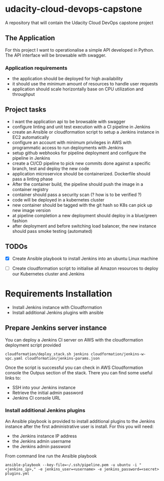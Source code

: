 # udacity-cloud-devops-capstone
A repository that will contain the Udacity Cloud DevOps capstone project

## The Application

For this project I want to operationalise a simple API developed in Python.
The API interface will be browsable with swagger.

### Application requirements
- the application should be deployed for high availability
- it should use the minimum amount of resources to handle user requests
- application should scale horizontally base on CPU utilization and throughput

## Project tasks

- I want the application api to be browsable with swagger 
- configure linting and unit test execution with a CI pipeline in Jenkins
- create an Ansible or cloudformation script to setup a Jenkins instance in EC2 automatically
- configure an account with minimum privileges in AWS with programmatic access to run deployments with Jenkins
- setup github webhooks for pipeline deployment and configure the pipeline in Jenkins
- create a CI/CD pipeline to pick new commits done against a specific branch, test and deploy the new code
- application microservice should be containerized. Dockerfile should pass a linting phase
- After the container build, the pipeline should push the image in a container registry
- container should pass a security scan (? how is to be verified ?)
- code will be deployed in a kubernetes cluster
- new container should be tagged with the git hash so K8s can pick up new image version
- at pipeline completion a new deployment should deploy in a blue/green fashion
- after deployment and before switching load balancer, the new instance should pass smoke testing (automated) 

## TODOs
- [x] Create Ansible playbook to install Jenkins into an ubuntu Linux machine
- [ ] Create cloudformation script to initialise all Amazon resources to deploy our Kubernetes cluster and Jenkins


# Requirements Installation

- Install Jenkins instance with Cloudformation
- Install additional Jenkins plugins with ansible

## Prepare Jenkins server instance

You can deploy a Jenkins CI server on AWS with the cloudformation deployment script provided

```
cloudformation/deploy_stack.sh jenkins cloudformation/jenkins-w-vpc.yaml cloudformation/jenkins-params.json
```

Once the script is successful you can check in AWS Cloudformation console the Outpus section of the stack. There you can find some useful links to:
- SSH into your Jenkins instance
- Retrieve the initial admin password
- Jenkins CI console URL

### Install additional Jenkins plugins

An Ansible playbook is provided to install additional plugins to the Jenkins instance after the first administrative user is install. For this you will need: 
- the Jenkins instance IP address
- the Jenkins admin username
- the Jenkins admin password

From command line run the Ansible playbook

```
ansible-playbook --key-file=~/.ssh/pipeline.pem -u ubuntu -i "<jenkins_ip>," -e jenkins_user=<username> -e jenkins_password=<secret> plugins.yml
```

